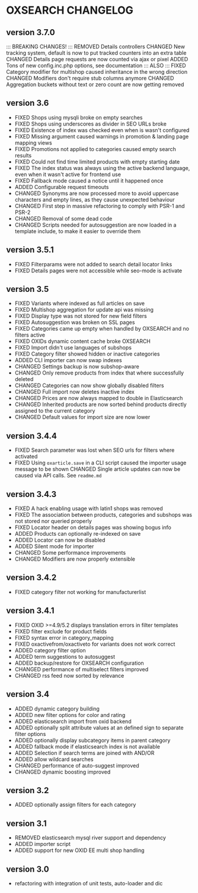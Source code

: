 OXSEARCH CHANGELOG
==================

version 3.7.0
-------------
::: BREAKING CHANGES! :::
REMOVED Details controllers
CHANGED New tracking system, default is now to put tracked counters into an extra table
CHANGED Details page requests are now counted via ajax or pixel
ADDED Tons of new config.inc.php options, see documentation
::: ALSO :::
FIXED Category modifier for multishop caused inheritance in the wrong direction
CHANGED Modifiers don't require stub columns anymore
CHANGED Aggregation buckets without text or zero count are now getting removed

version 3.6
-----------
* FIXED Shops using mysqli broke on empty searches
* FIXED Shops using underscores as divider in SEO URLs broke
* FIXED Existence of index was checked even when is wasn't configured
* FIXED Missing argument caused warnings in promotion & landing page mapping views
* FIXED Promotions not applied to categories caused empty search results
* FIXED Could not find time limited products with empty starting date
* FIXED The index status was always using the active backend language, even when it wasn't active for frontend use
* FIXED Fallback mode caused a notice until it happened once
* ADDED Configurable request timeouts
* CHANGED Synonyms are now processed more to avoid uppercase characters and empty lines, as they cause unexpected behaviour
* CHANGED First step in massive refactoring to comply with PSR-1 and PSR-2
* CHANGED Removal of some dead code
* CHANGED Scripts needed for autosuggestion are now loaded in a template include, to make it easier to override them

version 3.5.1
-------------
* FIXED Filterparams were not added to search detail locator links
* FIXED Details pages were not accessible while seo-mode is activate

version 3.5
-----------
* FIXED Variants where indexed as full articles on save
* FIXED Multishop aggregation for update api was missing
* FIXED Display type was not stored for new field filters
* FIXED Autosuggestion was broken on SSL pages
* FIXED Categories came up empty when handled by OXSEARCH and no filters active
* FIXED OXIDs dynamic content cache broke OXSEARCH
* FIXED Import didn't use languages of subshops
* FIXED Category filter showed hidden or inactive categories
* ADDED CLI importer can now swap indexes
* CHANGED Settings backup is now subshop-aware
* CHANGED Only remove products from index that where successfully deleted
* CHANGED Categories can now show globally disabled filters
* CHANGED Full import now deletes inactive index
* CHANGED Prices are now always mapped to double in Elasticsearch
* CHANGED Inherited products are now sorted behind products directly assigned to the current category
* CHANGED Default values for import size are now lower

version 3.4.4
-------------
* FIXED Search parameter was lost when SEO urls for filters where activated
* FIXED Using `oxarticle.save` in a CLI script caused the importer usage message to be shown
CHANGED Single article updates can now be caused via API calls. See `readme.md`

version 3.4.3
-------------
* FIXED A hack enabling usage with latin1 shops was removed
* FIXED The association between products, categories and subshops was not stored nor queried properly
* FIXED Locator header on details pages was showing bogus info
* ADDED Products can optionally re-indexed on save
* ADDED Locator can now be disabled
* ADDED Silent mode for importer
* CHANGED Some performance improvements
* CHANGED Modifiers are now properly extensible

version 3.4.2
-------------
* FIXED category filter not working for manufacturerlist

version 3.4.1
-------------
* FIXED OXID >=4.9/5.2 displays translation errors in filter templates
* FIXED filter exclude for product fields
* FIXED syntax error in category_mapping
* FIXED oxactivefrom/oxactiveto for variants does not work correct
* ADDED category filter option
* ADDED term suggestions to autosuggest
* ADDED backup/restore for OXSEARCH configuration
* CHANGED performance of multiselect filters improved
* CHANGED rss feed now sorted by relevance

version 3.4
-----------
* ADDED dynamic category building
* ADDED new filter options for color and rating
* ADDED elasticsearch import from oxid backend
* ADDED optionally split attribute values at an defined sign to separate filter options
* ADDED optionally display subcategory items in parent category
* ADDED fallback mode if elasticsearch index is not available
* ADDED Selection if search terms are joined with AND/OR
* ADDED allow wildcard searches
* CHANGED performance of auto-suggest improved
* CHANGED dynamic boosting improved

version 3.2
-----------
* ADDED optionally assign filters for each category

version 3.1
-----------
* REMOVED elasticsearch mysql river support and dependency
* ADDED importer script
* ADDED support for new OXID EE multi shop handling

version 3.0
-----------
* refactoring with integration of unit tests, auto-loader and dic


